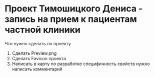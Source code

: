 <h1>Проект Тимошицкого Дениса - запись на прием к пациентам частной клиники</h1>
<p>Что нужно сделать по проекту</p>
<ol>
<li>Сделать Preview.png</li>
<li>Сделать Favicon проекта</li>
<li>Написать в карту по разработке специфичность свойств нужно написать комментарий</li>
</ol>
